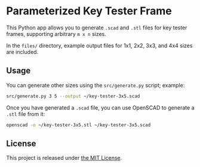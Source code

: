 # Parameterized Key Tester Frame

This Python app allows you to generate `.scad` and `.stl` files for key tester frames, supporting
arbitrary `m x n` sizes.

In the `files/` directory, example output files for 1x1, 2x2, 3x3, and 4x4 sizes are included.


## Usage

You can generate other sizes using the `src/generate.py` script; example:

```bash
src/generate.py 3 5 --output ~/key-tester-3x5.scad
```

Once you have generated a `.scad` file, you can use OpenSCAD to generate a `.stl` file from it:

```bash
openscad -o ~/key-tester-3x5.stl ~/key-tester-3x5.scad
```


## License

This project is released under [the MIT License](https://opensource.org/licenses/MIT).
